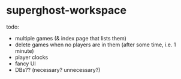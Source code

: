 # superghost-workspace

todo:
* multiple games (& index page that lists them)
* delete games when no players are in them (after some time, i.e. 1 minute)
* player clocks
* fancy UI
* DBs?? (necessary? unnecessary?)
